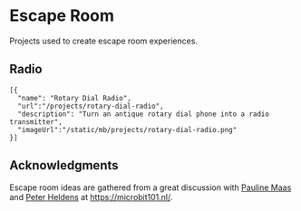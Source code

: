 # Escape Room

Projects used to create escape room experiences.

## Radio

```codecard
[{
  "name": "Rotary Dial Radio",
  "url":"/projects/rotary-dial-radio",
  "description": "Turn an antique rotary dial phone into a radio transmitter",
  "imageUrl":"/static/mb/projects/rotary-dial-radio.png"
}]
```

## Acknowledgments

Escape room ideas are gathered from a great discussion with [Pauline Maas](https://twitter.com/4pip) and [Peter Heldens](https://twitter.com/PeterHeldens) at https://microbit101.nl/.

